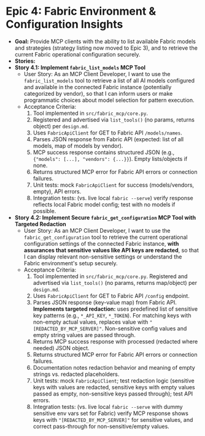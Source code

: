 # Epic 4: Fabric Environment & Configuration Insights

- **Goal:** Provide MCP clients with the ability to list available Fabric models and strategies (strategy listing now moved to Epic 3), and to retrieve the current Fabric operational configuration securely.
- **Stories:**
- **Story 4.1: Implement `fabric_list_models` MCP Tool**
  - User Story: As an MCP Client Developer, I want to use the `fabric_list_models` tool to retrieve a list of all AI models configured and available in the connected Fabric instance (potentially categorized by vendor), so that I can inform users or make programmatic choices about model selection for pattern execution.
  - Acceptance Criteria:
    1. Tool implemented in `src/fabric_mcp/core.py`.
    2. Registered and advertised via `list_tools()` (no params, returns object) per `design.md`.
    3. Uses `FabricApiClient` for GET to Fabric API `/models/names`.
    4. Parses JSON response from Fabric API (expected: list of all models, map of models by vendor).
    5. MCP success response contains structured JSON (e.g., `{"models": [...], "vendors": {...}}`). Empty lists/objects if none.
    6. Returns structured MCP error for Fabric API errors or connection failures.
    7. Unit tests: mock `FabricApiClient` for success (models/vendors, empty), API errors.
    8. Integration tests: (vs. live local `fabric --serve`) verify response reflects local Fabric model config; test with no models if possible.
- **Story 4.2: Implement Secure `fabric_get_configuration` MCP Tool with Targeted Redaction**
  - User Story: As an MCP Client Developer, I want to use the `fabric_get_configuration` tool to retrieve the current operational configuration settings of the connected Fabric instance, **with assurances that sensitive values like API keys are redacted**, so that I can display relevant non-sensitive settings or understand the Fabric environment's setup securely.
  - Acceptance Criteria:
    1. Tool implemented in `src/fabric_mcp/core.py`. Registered and advertised via `list_tools()` (no params, returns map/object) per `design.md`.
    2. Uses `FabricApiClient` for GET to Fabric API `/config` endpoint.
    3. Parses JSON response (key-value map) from Fabric API. **Implements targeted redaction:** uses predefined list of sensitive key patterns (e.g., `*_API_KEY`, `*_TOKEN`). For matching keys with non-empty actual values, replaces value with `"[REDACTED_BY_MCP_SERVER]"`. Non-sensitive config values and empty string values are passed through.
    4. Returns MCP success response with processed (redacted where needed) JSON object.
    5. Returns structured MCP error for Fabric API errors or connection failures.
    6. Documentation notes redaction behavior and meaning of empty strings vs. redacted placeholders.
    7. Unit tests: mock `FabricApiClient`; test redaction logic (sensitive keys with values are redacted, sensitive keys with empty values passed as empty, non-sensitive keys passed through); test API errors.
    8. Integration tests: (vs. live local `fabric --serve` with dummy sensitive env vars set for Fabric) verify MCP response shows keys with `"[REDACTED_BY_MCP_SERVER]"` for sensitive values, and correct pass-through for non-sensitive/empty values.
